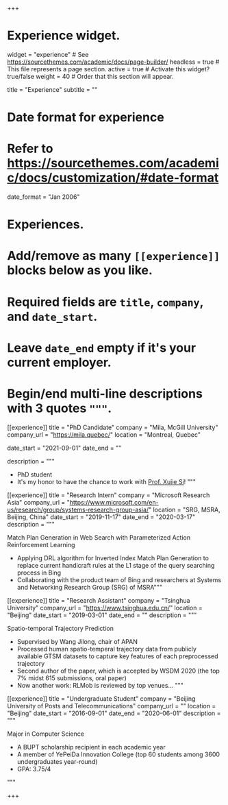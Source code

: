 +++
# Experience widget.
widget = "experience"  # See https://sourcethemes.com/academic/docs/page-builder/
headless = true  # This file represents a page section.
active = true  # Activate this widget? true/false
weight = 40  # Order that this section will appear.

title = "Experience"
subtitle = ""

# Date format for experience
#   Refer to https://sourcethemes.com/academic/docs/customization/#date-format
date_format = "Jan 2006"

# Experiences.
#   Add/remove as many `[[experience]]` blocks below as you like.
#   Required fields are `title`, `company`, and `date_start`.
#   Leave `date_end` empty if it's your current employer.
#   Begin/end multi-line descriptions with 3 quotes `"""`.
[[experience]]
  title = "PhD Candidate"
  company = "Mila, McGill University"
  company_url = "https://mila.quebec/"
  location = "Montreal, Quebec"

date_start = "2021-09-01"
date_end = ""

  description = """
  - PhD student
  - It's my honor to have the chance to work with [Prof. Xujie Si](https://www.cs.mcgill.ca/~xsi/)!
  """



[[experience]]
  title = "Research Intern"
  company = "Microsoft Research Asia"
  company_url = "https://www.microsoft.com/en-us/research/group/systems-research-group-asia/"
  location = "SRG, MSRA, Beijing, China"
  date_start = "2019-11-17"
  date_end = "2020-03-17"
  description = """

Match Plan Generation in Web Search with Parameterized Action Reinforcement Learning

- Applying DRL algorithm for Inverted Index Match Plan Generation to replace current handicraft rules at the L1 stage of the query searching process in Bing
- Collaborating with the product team of Bing and researchers at Systems and Networking Research Group (SRG) of MSRA"""

[[experience]]
  title = "Research Assistant"
  company = "Tsinghua University"
  company_url = "https://www.tsinghua.edu.cn/"
  location = "Beijing"
  date_start = "2019-03-01"
  date_end = ""
  description = """

Spatio-temporal Trajectory Prediction
- Supervised by Wang Jilong, chair of APAN
- Processed human spatio-temperal trajectory data from publicly available GTSM datasets to capture key features of each preprocessed trajectory
- Second author of the paper, which is accepted by WSDM 2020 (the top 7% midst 615 submissions, oral paper)
- Now another work: RLMob is reviewed by top venues... 
"""



[[experience]]
  title = "Undergraduate Student"
  company = "Beijing University of Posts and Telecommunications"
  company_url = ""
  location = "Beijing"
  date_start = "2016-09-01"
  date_end = "2020-06-01"
  description = """

Major in Computer Science

- A BUPT scholarship recipient in each academic year
- A member of YePeiDa Innovation College (top 60 students among 3600 undergraduates year-round)
- GPA: 3.75/4

"""

+++
